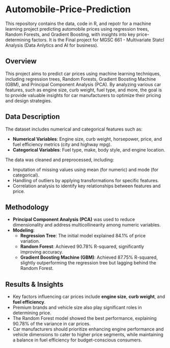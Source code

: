 # Automobile-Price-Prediction

This repository contains the data, code in R, and repotr for a machine learning project predicting automobile prices using regression trees, Random Forests, and Gradient Boosting, with insights into key price-determining factors. It is the Final project for MGSC 661 - Multivariate Statcl Analysis (Data Anlytics and AI for business).


## Overview
This project aims to predict car prices using machine learning techniques, including regression trees, Random Forests, Gradient Boosting Machine (GBM), and Principal Component Analysis (PCA). By analyzing various car features, such as engine size, curb weight, fuel type, and more, the goal is to provide valuable insights for car manufacturers to optimize their pricing and design strategies.

## Data Description
The dataset includes numerical and categorical features such as:
- **Numerical Variables**: Engine size, curb weight, horsepower, price, and fuel efficiency metrics (city and highway mpg).
- **Categorical Variables**: Fuel type, make, body style, and engine location.

The data was cleaned and preprocessed, including:
- Imputation of missing values using mean (for numeric) and mode (for categorical).
- Handling of outliers by applying transformations for specific features.
- Correlation analysis to identify key relationships between features and price.

## Methodology
- **Principal Component Analysis (PCA)** was used to reduce dimensionality and address multicollinearity among numeric variables.
- **Modeling**: 
  - **Regression Tree**: The initial model explained 84.1% of price variation.
  - **Random Forest**: Achieved 90.78% R-squared, significantly improving accuracy.
  - **Gradient Boosting Machine (GBM)**: Achieved 87.75% R-squared, slightly outperforming the regression tree but lagging behind the Random Forest.

## Results & Insights
- Key factors influencing car prices include **engine size**, **curb weight**, and **fuel efficiency**.
- Premium brands and vehicle size also play significant roles in determining price.
- The Random Forest model showed the best performance, explaining 90.78% of the variance in car prices.
- Car manufacturers should prioritize enhancing engine performance and vehicle dimensions to cater to higher price segments, while maintaining a balance in fuel efficiency for budget-conscious consumers.

